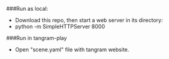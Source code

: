 ###Run as local:
* Download this repo, then start a web server in its directory:
* python -m SimpleHTTPServer 8000

###Run in tangram-play
* Open "scene.yaml" file with tangram website.
